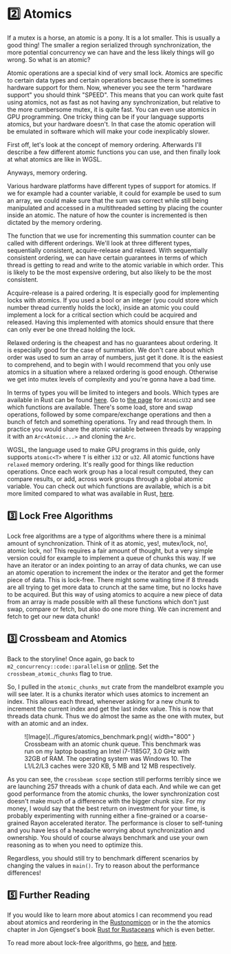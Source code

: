 # 2️⃣ Atomics
If a mutex is a horse, an atomic is a pony. It is a lot smaller. This is usually a good thing!
The smaller a region serialized through synchronization, the more potential concurrency we can have
and the less likely things will go wrong. So what is an atomic?

Atomic operations are a special kind of very small lock. Atomics are specific to certain data types
and certain operations because there is sometimes hardware support for them. Now, whenever you see
the term "hardware support" you should think "SPEED". This means that you can work quite fast using
atomics, not as fast as not having any synchronization, but relative to the more cumbersome
mutex, it is quite fast. You can even use atomics in GPU programming. One tricky thing can be if
your language supports atomics, but your hardware doesn't. In that case the atomic operation will
be emulated in software which will make your code inexplicably slower.

First off, let's look at the concept of memory ordering. Afterwards I'll describe a few different
atomic functions you can use, and then finally look at what atomics are like in WGSL.

Anyways, memory ordering.

Various hardware platforms have different types of support for atomics. If we for
example had a counter variable, it could for example be used to sum an array, we could make sure that
the sum was correct while still being manipulated and accessed in a multithreaded setting by placing
the counter inside an atomic. The nature of how the counter is incremented is then dictated by the
memory ordering.

The function that we use for incrementing this summation counter can be called with
different orderings. We'll look at three different types, sequentially consistent, acquire-release
and relaxed. With sequentially consistent ordering, we can have certain guarantees in terms of which
thread is getting to read and write to the atomic variable in which order. This is likely to be
the most expensive ordering, but also likely to be the most consistent.

Acquire-release is a paired ordering. It is especially good for implementing locks with atomics.
If you used a bool or an integer (you could store which number thread currently holds the lock),
inside an atomic you could implement a lock for a critical section which could be acquired
and released. Having this implemented with atomics should ensure that there can only ever
be one thread holding the lock.

Relaxed ordering is the cheapest and has no guarantees about ordering. It is especially good for
the case of summation. We don't care about which order was used to sum an array of numbers, just
get it done. It is the easiest to comprehend, and to begin with I would recommend that you only
use atomics in a situation where a relaxed ordering is good enough. Otherwise we get into mutex
levels of complexity and you're gonna have a bad time.

In terms of types you will be limited to integers and bools. Which types are available in Rust
can be found [here](https://doc.rust-lang.org/std/sync/atomic/). Go to
[the page](https://doc.rust-lang.org/std/sync/atomic/struct.AtomicU32.html)
for ```AtomicU32``` and see which functions are available. There's some load, store and swap
operations, followed by some compare/exchange operations and then a bunch of fetch and something
operations. Try and read through them. In practice you would share the atomic variable between threads
by wrapping it with an ```Arc<Atomic...>``` and cloning the ```Arc```.

WGSL, the language used to make GPU programs in this guide, only supports ```atomic<T>``` where ```T```
is either ```i32``` or ```u32```. All atomic functions have ```relaxed``` memory ordering. It's really
good for things like reduction operations. Once each work group has a local result computed, they can
compare results, or add, across work groups through a global atomic variable. You can check out which
functions are available, which is a bit more limited compared to what was available in Rust,
[here](https://www.w3.org/TR/WGSL/#atomic-builtin-functions).

## 3️⃣ Lock Free Algorithms
Lock free algorithms are a type of algorithms where there is a minimal amount of synchronization. Think of it as
atomic, yes!, mutex/lock, no!, atomic lock, no! This requires a fair amount of thought, but a very simple version
could for example to implement a queue of chunks this way. If we have an iterator or an index pointing to an array
of data chunks, we can use an atomic operation to increment the index or the iterator and get the former piece of
data. This is lock-free. There might some waiting time if 8 threads are all trying to get more data to crunch at
the same time, but no locks have to be acquired. But this way of using atomics to acquire a new piece of data
from an array is made possible with all these functions which don't just swap, compare or fetch, but also
do one more thing. We can increment and fetch to get our new data chunk!

## 3️⃣ Crossbeam and Atomics
Back to the storyline! Once again, go back to ```m2_concurrency::code::parallelism``` or
[online](https://github.com/absorensen/the-guide/tree/main/m2_concurrency/code/parallelism).
Set the ```crossbeam_atomic_chunks``` flag to true.

So, I pulled in the ```atomic_chunks_mut``` crate from the mandelbrot example you will see later.
It is a chunks iterator which uses atomics to increment an index. This allows each thread, whenever
asking for a new chunk to increment the current index and get the last index value. This is now
that threads data chunk. Thus we do almost the same as the one with mutex, but with an atomic
and an index.

<figure markdown>
![Image](../figures/atomics_benchmark.png){ width="800" }
<figcaption>
Crossbeam with an atomic chunk queue.
This benchmark was run on my laptop boasting an Intel i7-1185G7, 3.0 GHz with 32GB of RAM. The operating system was
Windows 10. The L1/L2/L3 caches were 320 KB, 5 MB and 12 MB respectively.
</figcaption>
</figure>

As you can see, the ```crossbeam scope``` section still performs terribly since we are launching 257 threads with
a chunk of data each. And while we can get good performance from the atomic chunks, the lower synchronization cost
doesn't make much of a difference with the bigger chunk size. For my money, I would say that the best return on
investment for your time, is probably experimenting with running either a fine-grained or a coarse-grained
Rayon accelerated iterator. The performance is closer to self-tuning and you have less of a headache worrying
about synchronization and ownership. You should of course always benchmark and use your own reasoning as to when
you need to optimize this.

Regardless, you should still try to benchmark different scenarios by changing the
values in ```main()```. Try to reason about the performance differences!

## 5️⃣ Further Reading
If you would like to learn more about atomics I can recommend you read about atomics and reordering in the
[Rustonomicon](https://doc.rust-lang.org/nomicon/atomics.html) or in the
the atomics chapter in Jon Gjengset's book [Rust for Rustaceans](https://nostarch.com/rust-rustaceans)
which is even better.

To read more about lock-free algorithms, go [here](https://en.wikipedia.org/wiki/Non-blocking_algorithm),
and [here](https://www.cs.cmu.edu/~410-s05/lectures/L31_LockFree.pdf).
